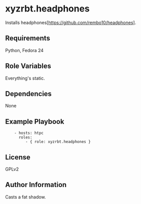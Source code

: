 xyzrbt.headphones
=========

Installs headphones[https://github.com/rembo10/headphones].

Requirements
------------

Python, Fedora 24

Role Variables
--------------

Everything's static.

Dependencies
------------

None

Example Playbook
----------------

```
    - hosts: htpc
      roles:
         - { role: xyzrbt.headphones }
```

License
-------
GPLv2

Author Information
------------------
Casts a fat shadow.
